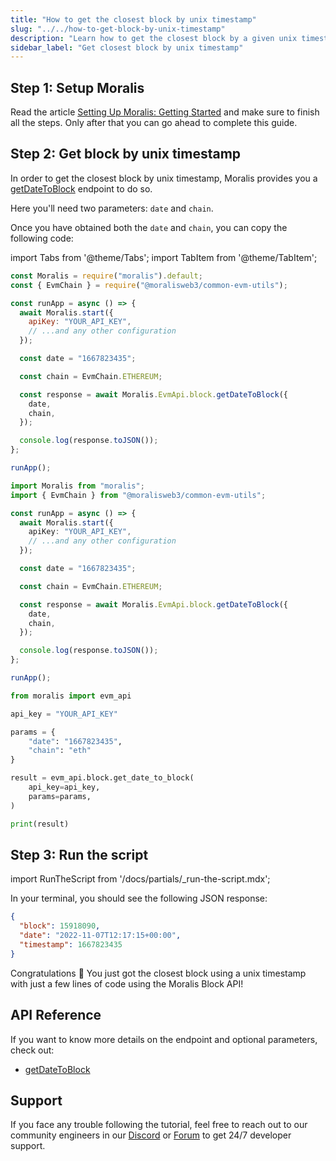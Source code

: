 ```yaml
---
title: "How to get the closest block by unix timestamp"
slug: "../../how-to-get-block-by-unix-timestamp"
description: "Learn how to get the closest block by a given unix timestamp using Moralis Block API."
sidebar_label: "Get closest block by unix timestamp"
---
```


## Step 1: Setup Moralis

Read the article [Setting Up Moralis: Getting Started](/web3-data-api/evm/get-your-api-key) and make sure to finish all the steps. Only after that you can go ahead to complete this guide.

## Step 2: Get block by unix timestamp

In order to get the closest block by unix timestamp, Moralis provides you a [getDateToBlock](/web3-data-api/evm/reference/get-date-to-block) endpoint to do so.

Here you'll need two parameters: `date` and `chain`.

Once you have obtained both the `date` and `chain`, you can copy the following code:

import Tabs from '@theme/Tabs';
import TabItem from '@theme/TabItem';

<Tabs groupId="programming-language">
  <TabItem value="javascript" label="index.js (JavaScript)" default>

```javascript index.js
const Moralis = require("moralis").default;
const { EvmChain } = require("@moralisweb3/common-evm-utils");

const runApp = async () => {
  await Moralis.start({
    apiKey: "YOUR_API_KEY",
    // ...and any other configuration
  });

  const date = "1667823435";

  const chain = EvmChain.ETHEREUM;

  const response = await Moralis.EvmApi.block.getDateToBlock({
    date,
    chain,
  });

  console.log(response.toJSON());
};

runApp();
```

</TabItem>
<TabItem value="typescript" label="index.ts (TypeScript)">

```typescript index.ts
import Moralis from "moralis";
import { EvmChain } from "@moralisweb3/common-evm-utils";

const runApp = async () => {
  await Moralis.start({
    apiKey: "YOUR_API_KEY",
    // ...and any other configuration
  });

  const date = "1667823435";

  const chain = EvmChain.ETHEREUM;

  const response = await Moralis.EvmApi.block.getDateToBlock({
    date,
    chain,
  });

  console.log(response.toJSON());
};

runApp();
```

</TabItem>
<TabItem value="python" label="index.py (Python)">

```python index.py
from moralis import evm_api

api_key = "YOUR_API_KEY"

params = {
    "date": "1667823435",
    "chain": "eth"
}

result = evm_api.block.get_date_to_block(
    api_key=api_key,
    params=params,
)

print(result)
```

</TabItem>
</Tabs>

## Step 3: Run the script

import RunTheScript from '/docs/partials/\_run-the-script.mdx';

<RunTheScript />

In your terminal, you should see the following JSON response:

```json
{
  "block": 15918090,
  "date": "2022-11-07T12:17:15+00:00",
  "timestamp": 1667823435
}
```

Congratulations 🥳 You just got the closest block using a unix timestamp with just a few lines of code using the Moralis Block API!

## API Reference

If you want to know more details on the endpoint and optional parameters, check out:

- [getDateToBlock](/web3-data-api/evm/reference/get-date-to-block)

## Support

If you face any trouble following the tutorial, feel free to reach out to our community engineers in our [Discord](https://moralis.io/discord) or [Forum](https://forum.moralis.io) to get 24/7 developer support.

